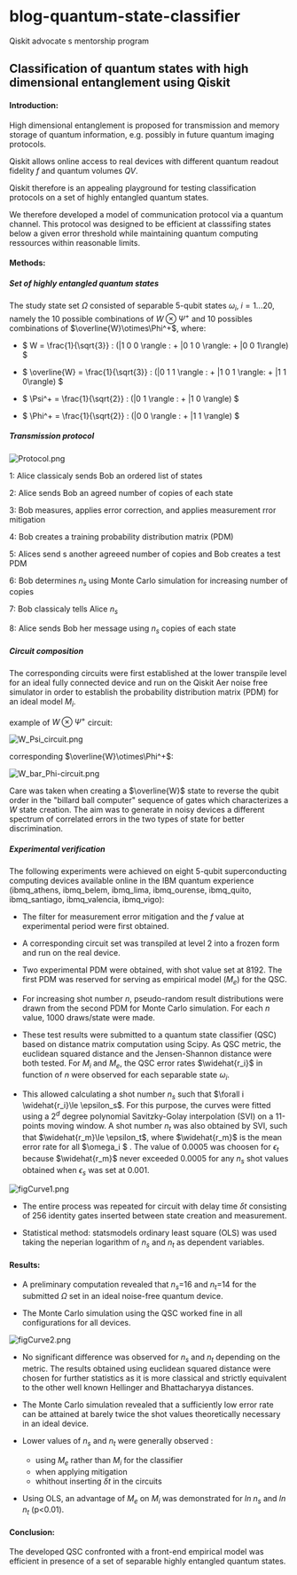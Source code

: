 # blog-quantum-state-classifier
Qiskit advocate s mentorship program

## Classification of quantum states with high dimensional entanglement using Qiskit


#### Introduction: 

High dimensional entanglement is proposed for transmission and memory storage of quantum information, e.g. possibly in future quantum imaging protocols.
 
Qiskit allows online access to real devices with different quantum readout fidelity $f$ and quantum volumes $QV$.

Qiskit therefore is an appealing playground for testing classification protocols on a set of highly entangled quantum states.

We therefore developed a model of communication protocol via a quantum channel. This protocol was designed to be efficient at classsifing states below a given error threshold while maintaining quantum computing ressources within reasonable limits.

#### Methods:

##### Set of highly entangled quantum states

The study state set $\Omega$ consisted of separable 5-qubit states $\omega_i,\; i = 1...20$, namely the 10 possible combinations of  $W\otimes\Psi^+$ and 10 possibles combinations of $\overline{W}\otimes\Phi^+$, where:

- $ W = \frac{1}{\sqrt{3}} \: (|1 0 0 \rangle \: +  |0 1 0 \rangle\: +  |0 0 1\rangle) $

- $ \overline{W} = \frac{1}{\sqrt{3}} \: (|0 1 1 \rangle \: +  |1 0 1 \rangle\: +  |1 1 0\rangle) $

- $ \Psi^+ = \frac{1}{\sqrt{2}} \: (|0 1 \rangle \: +  |1 0 \rangle) $

- $ \Phi^+ = \frac{1}{\sqrt{2}} \: (|0 0 \rangle \: +  |1 1 \rangle) $

##### Transmission protocol

![Protocol.png](attachment:Protocol.png)

1: Alice classicaly sends Bob an ordered list of states

2: Alice sends Bob an agreed number of copies of each state

3: Bob measures, applies error correction, and applies measurement rror mitigation

4: Bob creates a training probability distribution matrix (PDM)

5: Alices send s another agreeed number of copies and Bob creates a test PDM

6: Bob determines $n_s$ using Monte Carlo simulation for increasing number of copies

7: Bob classicaly tells Alice $n_s$

8: Alice sends Bob her message using $n_s$ copies of each state

##### Circuit composition 

The corresponding circuits were first established at the lower transpile level for an ideal fully connected device and run on the Qiskit Aer noise free simulator in order to establish the probability distribution matrix (PDM) for an ideal model $M_i$.


example of $W\otimes\Psi^+$ circuit:

![W_Psi_circuit.png](attachment:W_Psi_circuit.png)

corresponding $\overline{W}\otimes\Phi^+$:

![W_bar_Phi-circuit.png](attachment:W_bar_Phi-circuit.png)

Care was taken when creating a $\overline{W}$ state to reverse the qubit order in the "billard ball computer" sequence of gates which characterizes a $W$ state creation. The aim was to generate in noisy devices a different spectrum of correlated errors in the two types of state for better discrimination.

##### Experimental verification

The following experiments were achieved on eight 5-qubit superconducting computing devices available online in the IBM quantum experience (ibmq_athens, ibmq_belem, ibmq_lima, ibmq_ourense, ibmq_quito, ibmq_santiago, ibmq_valencia, ibmq_vigo):

- The filter for measurement error mitigation and the $f$ value at experimental period were first obtained.
	
- A corresponding circuit set was transpiled at level 2 into a frozen form and run on the real device.

- Two experimental PDM were obtained, with shot value set at 8192. The first PDM was reserved for serving as empirical model ($M_e$) for the QSC.

- For increasing shot number $n$, pseudo-random result distributions were drawn from the second PDM for Monte Carlo simulation. For each $n$ value, 1000 draws/state were made.

- These test results were submitted to a quantum state classifier (QSC) based on distance matrix computation using Scipy. As QSC metric, the euclidean squared distance and the Jensen-Shannon distance were both tested. For $M_i$ and $M_e$, the QSC error rates $\widehat{r_i}$ in function of $n$ were observed for each separable state $\omega_i$.

- This allowed calculating a shot number $n_s$ such that $\forall i  \widehat{r_i}\le \epsilon_s$. For this purpose, the curves were fitted using a $2^d$ degree polynomial Savitzky-Golay interpolation (SVI) on a 11-points moving window. A shot number $n_t$ was also obtained by SVI, such that $\widehat{r_m}\le \epsilon_t$, where $\widehat{r_m}$ is the mean error rate for all $\omega_i $ . The value of 0.0005 was choosen for $\epsilon_t$ because $\widehat{r_m}$ never exceeded 0.0005 for any $n_s$ shot values obtained when $\epsilon_s$ was set at 0.001.

![figCurve1.png](attachment:figCurve1.png)

- The entire process was repeated for circuit   with delay time $\delta t$  consisting of 256 identity gates inserted between state creation and measurement.

- Statistical method: statsmodels ordinary least square (OLS) was used taking the neperian logarithm of $n_s$ and $n_t$ as dependent variables.


 
#### Results:

- A preliminary computation revealed that $n_s$=16 and $n_t$=14 for the submitted $\Omega$ set in an ideal noise-free quantum device.


- The Monte Carlo simulation using the QSC worked fine in all configurations for all devices. 

![figCurve2.png](attachment:figCurve2.png)

- No significant difference was observed for $n_s$ and $n_t$ depending on the metric. The results obtained using euclidean squared distance were chosen for further statistics as it is more classical and strictly equivalent to the other well known Hellinger and Bhattacharyya distances.

  
- The Monte Carlo simulation revealed that a sufficiently low error rate can be attained at barely twice the shot values theoretically necessary in an ideal device.


- Lower values of $n_s$ and $n_t$ were generally observed :
  - using $M_e$ rather than $M_i$ for the classifier
  - when applying mitigation
  - whithout inserting $\delta t$ in the circuits


- Using OLS, an advantage of $M_e$ on $M_i$ was demonstrated for  $ln\;n_s$ and $ln\;n_t$ (p<0.01).



#### Conclusion:

The developed QSC confronted with a front-end empirical model was efficient in presence of a set of separable highly entangled quantum states. 

 
